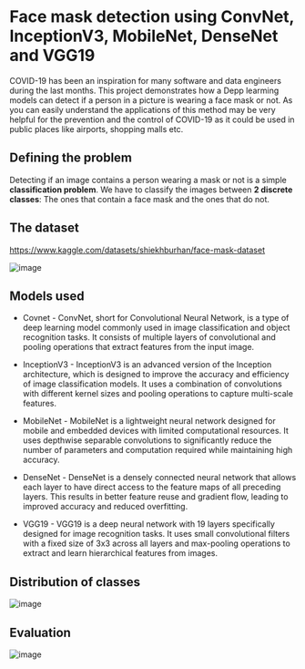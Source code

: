 # Face mask detection using ConvNet, InceptionV3, MobileNet, DenseNet and VGG19

COVID-19 has been an inspiration for many software and data engineers during the last months.
This project demonstrates how a Depp learming models can detect if a person in a picture is wearing a face mask or not.
As you can easily understand the applications of this method may be very helpful for the prevention and the control of COVID-19 as it could be used in public places like airports, shopping malls etc.

## Defining the problem
Detecting if an image contains a person wearing a mask or not is a simple **classification problem**.
We have to classify the images between **2 discrete classes**: The ones that contain a face mask and the ones that do not.

## The dataset
https://www.kaggle.com/datasets/shiekhburhan/face-mask-dataset

![image](https://github.com/ranodeepbanerjee/DL-Simplified/assets/63450189/c0322919-0452-412a-9216-fbc75de3c17a)



## Models used

* Covnet - ConvNet, short for Convolutional Neural Network, is a type of deep learning model commonly used in image classification and object recognition tasks. It consists of multiple layers of convolutional and pooling operations that extract features from the input image.

* InceptionV3 - InceptionV3 is an advanced version of the Inception architecture, which is designed to improve the accuracy and efficiency of image classification models. It uses a combination of convolutions with different kernel sizes and pooling operations to capture multi-scale features.

* MobileNet - MobileNet is a lightweight neural network designed for mobile and embedded devices with limited computational resources. It uses depthwise separable convolutions to significantly reduce the number of parameters and computation required while maintaining high accuracy.

* DenseNet - DenseNet is a densely connected neural network that allows each layer to have direct access to the feature maps of all preceding layers. This results in better feature reuse and gradient flow, leading to improved accuracy and reduced overfitting.

* VGG19 - VGG19 is a deep neural network with 19 layers specifically designed for image recognition tasks. It uses small convolutional filters with a fixed size of 3x3 across all layers and max-pooling operations to extract and learn hierarchical features from images.

## Distribution of classes

![image](https://github.com/ranodeepbanerjee/DL-Simplified/assets/63450189/4392ebd7-5aa2-4fd3-88e3-d90c17dfee14)


## Evaluation

![image](https://github.com/ranodeepbanerjee/DL-Simplified/assets/63450189/eef19273-71e7-4284-8156-3db09f7051c1)
